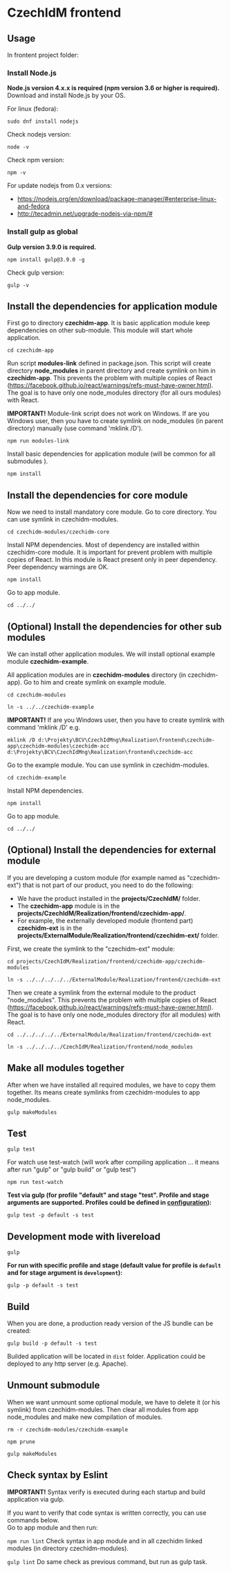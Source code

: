# CzechIdM frontend

## Usage

In frontent project folder:

### Install Node.js

**Node.js version 4.x.x is required (npm version 3.6 or higher is required).** Download and install Node.js by your OS.

For linux (fedora):

`sudo dnf install nodejs`

Check nodejs version:

`node -v`

Check npm version:

`npm -v`

For update nodejs from 0.x versions:
* https://nodejs.org/en/download/package-manager/#enterprise-linux-and-fedora
* http://tecadmin.net/upgrade-nodejs-via-npm/#

### Install gulp as global

**Gulp version 3.9.0 is required.**

`npm install gulp@3.9.0 -g`

Check gulp version:

`gulp -v`


## Install the dependencies for application module

First go to directory **czechidm-app**. It is basic application module keep dependencies on other sub-module.
This module will start whole application.

`cd czechidm-app`

Run script **modules-link** defined in package.json. This script will create directory **node_modules** in parent directory and create symlink on him in **czechidm-app**. This prevents the problem with multiple copies of React (https://facebook.github.io/react/warnings/refs-must-have-owner.html). The goal is to have only one node_modules directory (for all ours modules) with React.

**IMPORTANT!** Module-link script does not work on Windows. If are you Windows user, then you have to create symlink on node_modules (in parent directory) manually (use command 'mklink /D').

`npm run modules-link`

Install basic dependencies for application module (will be common for all submodules ).

`npm install`

## Install the dependencies for core module

Now we need to install mandatory core module. Go to core directory. You can use symlink in czechidm-modules.

`cd czechidm-modules/czechidm-core`

Install NPM dependencies. Most of dependency are installed within czechidm-core module. It is important for prevent problem with multiple copies of React.  In this module is React present only in peer dependency. Peer dependency warnings are OK.

`npm install`

Go to app module.

`cd ../../`

## (Optional) Install the dependencies for other sub modules

We can install other application modules. We will install optional example module **czechidm-example**.

All application modules are in **czechidm-modules** directory (in czechidm-app). Go to him and create symlink on example module.

`cd czechidm-modules`

`ln -s ../../czechidm-example`

**IMPORTANT!** If are you Windows user, then you have to create symlink with command 'mklink /D' e.g.

`mklink /D d:\Projekty\BCV\CzechIdMng\Realization\frontend\czechidm-app\czechidm-modules\czechidm-acc d:\Projekty\BCV\CzechIdMng\Realization\frontend\czechidm-acc`

Go to the example module. You can use symlink in czechidm-modules.

`cd czechidm-example`

Install NPM dependencies.

`npm install`

Go to app module.

`cd ../../`

## (Optional) Install the dependencies for **external** module
If you are developing a custom module (for example named as "czechidm-ext") that is not part of our product, you need to do the following:

* We have the product installed in the **projects/CzechIdM/** folder.
* The **czechidm-app** module is in the **projects/CzechIdM/Realization/frontend/czechidm-app/**.
* For example, the externally developed module (frontend part) **czechidm-ext** is in the **projects/ExternalModule/Realization/frontend/czechidm-ext/** folder.

First, we create the symlink to the "czechidm-ext" module:

`cd projects/CzechIdM/Realization/frontend/czechidm-app/czechidm-modules`

`ln -s ../../../../../ExternalModule/Realization/frontend/czechidm-ext`

Then we create a symlink from the external module to the product "node_modules". This prevents the problem with multiple copies of React (https://facebook.github.io/react/warnings/refs-must-have-owner.html).
The goal is to have only one node_modules directory (for all modules) with React.

`cd ../../../../../ExternalModule/Realization/frontend/czechidm-ext`

`ln -s ../../../../CzechIdM/Realization/frontend/node_modules`

## Make all modules together
After when we have installed all required modules, we have to copy them together. Its means create symlinks from czechidm-modules to app node_modules.

`gulp makeModules`

## Test

`gulp test`

For watch use test-watch (will work after compiling application ... it means after run "gulp" or "gulp build" or "gulp test")

`npm run test-watch`

__Test via gulp (for profile "default" and stage "test". Profile and stage arguments are supported. Profiles could be defined in [configuration](./czechidm-app/config)):__

`gulp test -p default -s test`

## Development mode with livereload

`gulp`

__For run with specific profile and stage (default value for profile is `default`  and for stage argument is `development`):__

`gulp -p default -s test`

## Build

When you are done, a production ready version of the JS bundle can be created:

`gulp build -p default -s test`

Builded application will be located in `dist` folder. Application could be deployed to any http server (e.g. Apache).

## Unmount submodule
When we want unmount some optional module, we have to delete it (or his symlink) from czechidm-modules. Then clear all modules from app node_modules and make new compilation of modules.

`rm -r czechidm-modules/czechidm-example`

`npm prune`

`gulp makeModules`

## Check syntax by Eslint
**IMPORTANT!** Syntax verify is executed during each startup and build application via gulp.

If you want to verify that code syntax is written correctly, you can use commands below.  
Go to app module and then run:

`npm run lint`   Check syntax in app module and in all czechidm linked modules (in directory czechidm-modules).

`gulp lint`  Do same check as previous command, but run as gulp task.
